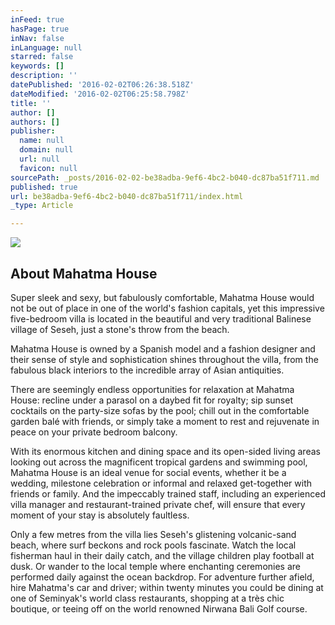 ```yaml
---
inFeed: true
hasPage: true
inNav: false
inLanguage: null
starred: false
keywords: []
description: ''
datePublished: '2016-02-02T06:26:38.518Z'
dateModified: '2016-02-02T06:25:58.798Z'
title: ''
author: []
authors: []
publisher:
  name: null
  domain: null
  url: null
  favicon: null
sourcePath: _posts/2016-02-02-be38adba-9ef6-4bc2-b040-dc87ba51f711.md
published: true
url: be38adba-9ef6-4bc2-b040-dc87ba51f711/index.html
_type: Article

---
```

![](https://the-grid-user-content.s3-us-west-2.amazonaws.com/827c2964-aa42-4cd6-80b6-2264e98b7a77.jpg)

## About Mahatma House

Super sleek and sexy, but fabulously comfortable, Mahatma House would not be out of place in one of the world's fashion capitals, yet this impressive five-bedroom villa is located in the beautiful and very traditional Balinese village of Seseh, just a stone's throw from the beach.

Mahatma House is owned by a Spanish model and a fashion designer and their sense of style and sophistication shines throughout the villa, from the fabulous black interiors to the incredible array of Asian antiquities.

There are seemingly endless opportunities for relaxation at Mahatma House: recline under a parasol on a daybed fit for royalty; sip sunset cocktails on the party-size sofas by the pool; chill out in the comfortable garden balé with friends, or simply take a moment to rest and rejuvenate in peace on your private bedroom balcony.

With its enormous kitchen and dining space and its open-sided living areas looking out across the magnificent tropical gardens and swimming pool, Mahatma House is an ideal venue for social events, whether it be a wedding, milestone celebration or informal and relaxed get-together with friends or family. And the impeccably trained staff, including an experienced villa manager and restaurant-trained private chef, will ensure that every moment of your stay is absolutely faultless.

Only a few metres from the villa lies Seseh's glistening volcanic-sand beach, where surf beckons and rock pools fascinate. Watch the local fisherman haul in their daily catch, and the village children play football at dusk. Or wander to the local temple where enchanting ceremonies are performed daily against the ocean backdrop. For adventure further afield, hire Mahatma's car and driver; within twenty minutes you could be dining at one of Seminyak's world class restaurants, shopping at a très chic boutique, or teeing off on the world renowned Nirwana Bali Golf course.